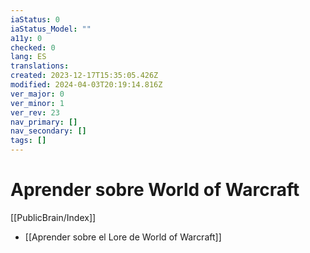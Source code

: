 ```yaml
---
iaStatus: 0
iaStatus_Model: ""
a11y: 0
checked: 0
lang: ES
translations: 
created: 2023-12-17T15:35:05.426Z
modified: 2024-04-03T20:19:14.816Z
ver_major: 0
ver_minor: 1
ver_rev: 23
nav_primary: []
nav_secondary: []
tags: []
---
```

# Aprender sobre World of Warcraft

[[PublicBrain/Index]]

* [[Aprender sobre el Lore de World of Warcraft]]